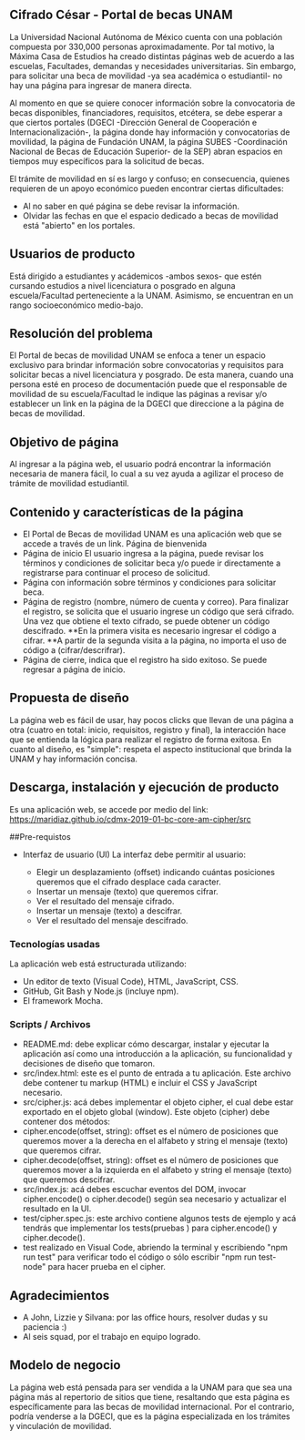 ## Cifrado César - Portal de becas UNAM

La Universidad Nacional Autónoma de México cuenta con una población compuesta por 330,000 personas aproximadamente. Por tal motivo, la Máxima Casa de Estudios ha creado distintas páginas web de acuerdo a las escuelas, Facultades, demandas y necesidades universitarias. Sin embargo, para solicitar una beca de movilidad -ya sea académica o estudiantil- no hay una página para ingresar de manera directa.

Al momento en que se quiere conocer información sobre la convocatoria de becas disponibles, financiadores, requisitos, etcétera, se debe esperar a que ciertos portales (DGECI -Dirección General de Cooperación e Internacionalización-, la página donde hay información y convocatorias de movilidad, la página de Fundación UNAM, la página SUBES -Coordinación Nacional de Becas de Educación Superior- de la SEP) abran espacios en tiempos muy específicos para la solicitud de becas. 

El trámite de movilidad en sí es largo y confuso; en consecuencia, quienes requieren de un apoyo económico pueden encontrar ciertas dificultades: 
  - Al no saber en qué página se debe revisar la información.
  - Olvidar las fechas en que el espacio dedicado a becas de movilidad está "abierto" en los portales.

## Usuarios de producto

Está dirigido a estudiantes y acádemicos -ambos sexos- que estén cursando estudios a nivel licenciatura o posgrado en alguna escuela/Facultad perteneciente a la UNAM. Asimismo, se encuentran en un rango socioeconómico medio-bajo.

## Resolución del problema

El Portal de becas de movilidad UNAM se enfoca a tener un espacio exclusivo para brindar información sobre convocatorias y requisitos para solicitar becas a nivel licenciatura y posgrado. De esta manera, cuando una persona esté en proceso de documentación puede que el responsable de movilidad de su escuela/Facultad le indique las páginas a revisar y/o establecer un link en la página de la DGECI que direccione a la página de becas de movilidad.

## Objetivo de página 

Al ingresar a la página web, el usuario podrá encontrar la información necesaria de manera fácil, lo cual a su vez ayuda a agilizar el proceso de trámite de movilidad estudiantil.

## Contenido y características de la página 

 - El Portal de Becas de movilidad UNAM es una aplicación web que se accede a través de un link.
 Página de bienvenida
 - Página de inicio
      El usuario ingresa a la página, puede revisar los términos y condiciones de solicitar beca y/o puede ir directamente a registrarse para continuar el proceso de solicitud.
 - Página con información sobre términos y condiciones para solicitar beca.
 - Página de registro (nombre, número de cuenta y correo).
   Para finalizar el registro, se solicita que el usuario ingrese un código que será cifrado. Una vez que obtiene el texto cifrado, se puede obtener un código descifrado.
   **En la primera visita es necesario ingresar el código a cifrar.
   **A partir de la segunda visita a la página, no importa el uso de código a (cifrar/descrifrar).
 - Página de cierre, indica que el registro ha sido exitoso. Se puede regresar a página de inicio.

## Propuesta de diseño

La página web es fácil de usar, hay pocos clicks que llevan de una página a otra (cuatro en total: inicio, requisitos, registro y final), la interacción hace que se entienda la lógica para realizar el registro de forma exitosa. En cuanto al diseño, es "simple": respeta el aspecto institucional que brinda la UNAM y hay información concisa. 

## Descarga, instalación y ejecución de producto 

Es una aplicación web, se accede por medio del link: https://maridiaz.github.io/cdmx-2019-01-bc-core-am-cipher/src 

##Pre-requistos
* Interfaz de usuario (UI)
La interfaz debe permitir al usuario:

  - Elegir un desplazamiento (offset) indicando cuántas posiciones queremos que el cifrado desplace cada caracter.
  - Insertar un mensaje (texto) que queremos cifrar.
  - Ver el resultado del mensaje cifrado.
  - Insertar un mensaje (texto) a descifrar.
  - Ver el resultado del mensaje descifrado.

### Tecnologías usadas

La aplicación web está estructurada utilizando:
  - Un editor de texto (Visual Code), HTML, JavaScript, CSS.
  - GitHub, Git Bash y Node.js (incluye npm).
  - El framework Mocha. 

### Scripts / Archivos
  - README.md: debe explicar cómo descargar, instalar y ejecutar la aplicación así como una introducción a la aplicación, su funcionalidad y decisiones de diseño que tomaron.
  - src/index.html: este es el punto de entrada a tu aplicación. Este archivo debe contener tu markup (HTML) e incluir el CSS y JavaScript necesario.
  - src/cipher.js: acá debes implementar el objeto cipher, el cual debe estar exportado en el objeto global (window). Este objeto (cipher) debe contener dos métodos:
  - cipher.encode(offset, string): offset es el número de posiciones que queremos mover a la derecha en el alfabeto y string el mensaje (texto) que queremos cifrar.
  - cipher.decode(offset, string): offset es el número de posiciones que queremos mover a la izquierda en el alfabeto y string el mensaje (texto) que queremos descifrar.
  - src/index.js: acá debes escuchar eventos del DOM, invocar cipher.encode() o cipher.decode() según sea necesario y actualizar el resultado en la UI.
  - test/cipher.spec.js: este archivo contiene algunos tests de ejemplo y acá tendrás que implementar los tests(pruebas ) para cipher.encode() y cipher.decode().
  - test realizado en Visual Code, abriendo la terminal y escribiendo "npm run test" para verificar todo el código o sólo escribir "npm run test-node" para hacer prueba en el cipher.


## Agradecimientos

- A John, Lizzie y Silvana: por las office hours, resolver dudas y su paciencia :)
- Al seis squad, por el trabajo en equipo logrado.

## Modelo de negocio
La página web está pensada para ser vendida a la UNAM para que sea una página más al repertorio de sitios que tiene, resaltando que esta página es específicamente para las becas de movilidad internacional. Por el contrario, podría venderse a la DGECI, que es la página especializada en los trámites y vinculación de movilidad.